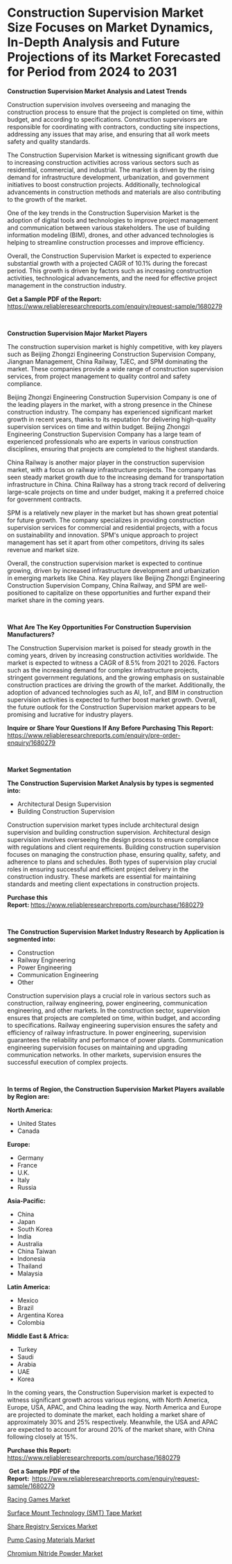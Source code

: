 <p><h1>Construction Supervision Market Size Focuses on Market Dynamics, In-Depth Analysis and Future Projections of its Market Forecasted for Period from 2024 to 2031</h1></p><p><strong>Construction Supervision Market Analysis and Latest Trends</strong></p>
<p><p>Construction supervision involves overseeing and managing the construction process to ensure that the project is completed on time, within budget, and according to specifications. Construction supervisors are responsible for coordinating with contractors, conducting site inspections, addressing any issues that may arise, and ensuring that all work meets safety and quality standards.</p><p>The Construction Supervision Market is witnessing significant growth due to increasing construction activities across various sectors such as residential, commercial, and industrial. The market is driven by the rising demand for infrastructure development, urbanization, and government initiatives to boost construction projects. Additionally, technological advancements in construction methods and materials are also contributing to the growth of the market.</p><p>One of the key trends in the Construction Supervision Market is the adoption of digital tools and technologies to improve project management and communication between various stakeholders. The use of building information modeling (BIM), drones, and other advanced technologies is helping to streamline construction processes and improve efficiency.</p><p>Overall, the Construction Supervision Market is expected to experience substantial growth with a projected CAGR of 10.1% during the forecast period. This growth is driven by factors such as increasing construction activities, technological advancements, and the need for effective project management in the construction industry.</p></p>
<p><strong>Get a Sample PDF of the Report:&nbsp;</strong> <a href="https://www.reliableresearchreports.com/enquiry/request-sample/1680279">https://www.reliableresearchreports.com/enquiry/request-sample/1680279</a></p>
<p>&nbsp;</p>
<p><strong>Construction Supervision Major Market Players</strong></p>
<p><p>The construction supervision market is highly competitive, with key players such as Beijing Zhongzi Engineering Construction Supervision Company, Jiangnan Management, China Railway, TJEC, and SPM dominating the market. These companies provide a wide range of construction supervision services, from project management to quality control and safety compliance.</p><p>Beijing Zhongzi Engineering Construction Supervision Company is one of the leading players in the market, with a strong presence in the Chinese construction industry. The company has experienced significant market growth in recent years, thanks to its reputation for delivering high-quality supervision services on time and within budget. Beijing Zhongzi Engineering Construction Supervision Company has a large team of experienced professionals who are experts in various construction disciplines, ensuring that projects are completed to the highest standards.</p><p>China Railway is another major player in the construction supervision market, with a focus on railway infrastructure projects. The company has seen steady market growth due to the increasing demand for transportation infrastructure in China. China Railway has a strong track record of delivering large-scale projects on time and under budget, making it a preferred choice for government contracts.</p><p>SPM is a relatively new player in the market but has shown great potential for future growth. The company specializes in providing construction supervision services for commercial and residential projects, with a focus on sustainability and innovation. SPM's unique approach to project management has set it apart from other competitors, driving its sales revenue and market size.</p><p>Overall, the construction supervision market is expected to continue growing, driven by increased infrastructure development and urbanization in emerging markets like China. Key players like Beijing Zhongzi Engineering Construction Supervision Company, China Railway, and SPM are well-positioned to capitalize on these opportunities and further expand their market share in the coming years.</p></p>
<p>&nbsp;</p>
<p><strong>What Are The Key Opportunities For Construction Supervision Manufacturers?</strong></p>
<p><p>The Construction Supervision market is poised for steady growth in the coming years, driven by increasing construction activities worldwide. The market is expected to witness a CAGR of 8.5% from 2021 to 2026. Factors such as the increasing demand for complex infrastructure projects, stringent government regulations, and the growing emphasis on sustainable construction practices are driving the growth of the market. Additionally, the adoption of advanced technologies such as AI, IoT, and BIM in construction supervision activities is expected to further boost market growth. Overall, the future outlook for the Construction Supervision market appears to be promising and lucrative for industry players.</p></p>
<p><strong>Inquire or Share Your Questions If Any Before Purchasing This Report:</strong> <a href="https://www.reliableresearchreports.com/enquiry/pre-order-enquiry/1680279">https://www.reliableresearchreports.com/enquiry/pre-order-enquiry/1680279</a></p>
<p>&nbsp;</p>
<p><strong>Market Segmentation</strong></p>
<p><strong>The Construction Supervision Market Analysis by types is segmented into:</strong></p>
<p><ul><li>Architectural Design Supervision</li><li>Building Construction Supervision</li></ul></p>
<p><p>Construction supervision market types include architectural design supervision and building construction supervision. Architectural design supervision involves overseeing the design process to ensure compliance with regulations and client requirements. Building construction supervision focuses on managing the construction phase, ensuring quality, safety, and adherence to plans and schedules. Both types of supervision play crucial roles in ensuring successful and efficient project delivery in the construction industry. These markets are essential for maintaining standards and meeting client expectations in construction projects.</p></p>
<p><strong>Purchase this Report:&nbsp;</strong><a href="https://www.reliableresearchreports.com/purchase/1680279">https://www.reliableresearchreports.com/purchase/1680279</a></p>
<p>&nbsp;</p>
<p><strong>The Construction Supervision Market Industry Research by Application is segmented into:</strong></p>
<p><ul><li>Construction</li><li>Railway Engineering</li><li>Power Engineering</li><li>Communication Engineering</li><li>Other</li></ul></p>
<p><p>Construction supervision plays a crucial role in various sectors such as construction, railway engineering, power engineering, communication engineering, and other markets. In the construction sector, supervision ensures that projects are completed on time, within budget, and according to specifications. Railway engineering supervision ensures the safety and efficiency of railway infrastructure. In power engineering, supervision guarantees the reliability and performance of power plants. Communication engineering supervision focuses on maintaining and upgrading communication networks. In other markets, supervision ensures the successful execution of complex projects.</p></p>
<p>&nbsp;</p>
<p><strong>In terms of Region, the Construction Supervision Market Players available by Region are:</strong></p>
<p>
    <p> <strong> North America: </strong>
        <ul>
            <li>United States</li>
            <li>Canada</li>
        </ul>
        </p> 
    <p> <strong> Europe: </strong>
        <ul>
            <li>Germany</li>
            <li>France</li>
            <li>U.K.</li>
            <li>Italy</li>
            <li>Russia</li>
        </ul>
        </p> 
    <p> <strong> Asia-Pacific: </strong>
        <ul>
            <li>China</li>
            <li>Japan</li>
            <li>South Korea</li>
            <li>India</li>
            <li>Australia</li>
            <li>China Taiwan</li>
            <li>Indonesia</li>
            <li>Thailand</li>
            <li>Malaysia</li>
        </ul>
        </p> 
    <p> <strong> Latin America: </strong>
        <ul>
            <li>Mexico</li>
            <li>Brazil</li>
            <li>Argentina Korea</li>
            <li>Colombia</li>
        </ul>
        </p> 
    <p> <strong> Middle East & Africa: </strong>
        <ul>
            <li>Turkey</li>
            <li>Saudi</li>
            <li>Arabia</li>
            <li>UAE</li>
            <li>Korea</li>
        </ul>
    </p>
    </p>
<p><p>In the coming years, the Construction Supervision market is expected to witness significant growth across various regions, with North America, Europe, USA, APAC, and China leading the way. North America and Europe are projected to dominate the market, each holding a market share of approximately 30% and 25% respectively. Meanwhile, the USA and APAC are expected to account for around 20% of the market share, with China following closely at 15%.</p></p>
<p><strong>Purchase this Report: </strong><a href="https://www.reliableresearchreports.com/purchase/1680279">https://www.reliableresearchreports.com/purchase/1680279</a></p>
<p>&nbsp;<strong>Get a Sample PDF of the Report:&nbsp;&nbsp;</strong><a href="https://www.reliableresearchreports.com/enquiry/request-sample/1680279">https://www.reliableresearchreports.com/enquiry/request-sample/1680279</a></p>
<p><strong></strong></p>
<p><p><a href="https://medium.com/@zolajenkins1966/racing-games-market-trends-forecast-and-competitive-analysis-to-2031-c91365ad9160">Racing Games Market</a></p><p><a href="https://issuu.com/reportprime-2/docs/surface-mount-technology-smt-tape-market-size-2030">Surface Mount Technology (SMT) Tape Market</a></p><p><a href="https://medium.com/@zolajenkins1966/share-registry-services-market-size-reveals-the-best-marketing-channels-in-global-industry-7a504ee468f2">Share Registry Services Market</a></p><p><a href="https://issuu.com/reportprime-2/docs/pump-casing-materials-market-size-2030.pptx">Pump Casing Materials Market</a></p><p><a href="https://github.com/elizabethdagraca/Market-Research-Report-List-2/blob/main/chromium-nitride-powder-market.md">Chromium Nitride Powder Market</a></p></p>